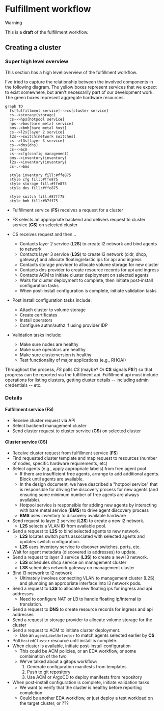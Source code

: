# Fulfillment workflow

> [!WARNING]
> This is a **draft** of the fulfillment workflow.

## Creating a cluster

### Super high level overview

This section has a high level overview of the fulfillment workflow.

I've tried to capture the relationship between the involved components in the following diagram. The yellow boxes represent services that we expect to exist somewhere, but aren't necessarily part of our development work. The green boxes represent aggregate hardware resources.

```mermaid
graph TD
  fs[fulfillment service]-->cs[cluster service]
  cs-->storage(storage)
  cs-->hps[hotpool service]
  hps-->bms[bare metal service]
  bms-->bmh[bare metal host]
  cs-->l2s[layer 2 service]
  l2s-->switch[network switches]
  cs-->l3s[layer 3 service]
  cs-->dns(dns)
  cs-->acm
  cs-->cfg(config management)
  bms-->inventory(inventory)
  l2s-->inventory(inventory)
  cs-.->bms

  style inventory fill:#ffe875
  style cfg fill:#ffe875
  style storage fill:#ffe875
  style dns fill:#ffe875

  style switch fill:#87ff75
  style bmh fill:#87ff75
```

- Fulfillment service (**FS**) receives a request for a cluster
- FS selects an appropriate backend and delivers request to cluster service (**CS**) on selected cluster
- CS receives request and then...

  - Contacts layer 2 service (**L2S**) to create l2 network and bind agents to network
  - Contacts layer 3 service (**L3S**) to create l3 network (cidr, dhcp, gateway) and allocate floating/elastic ips for api and ingress
  - Contacts storage provider to allocate volume storage for new cluster
  - Contacts dns provider to create resource records for api and ingress
  - Contacts ACM to initiate cluster deployment on selected agents
  - Waits for cluster deployment to complete, then initiate post-install configuration tasks
  - When post-install configuration is complete, initiate validation tasks

- Post install configuration tasks include:
  - Attach cluster to volume storage
  - Create certificates
  - Install operators
  - Configure authn/authz if using provider IDP

- Validation tasks include:
  - Make sure nodes are healthy
  - Make sure operators are healthy
  - Make sure clusterversion is healthy
  - Test functionality of major applications (e.g., RHOAI)

Throughout the process, *FS* polls *CS* (maybe? Or **CS** signals **FS**?) so that progress can be reported via the fulfillment api. Fulfillment api must include operations for listing clusters, getting cluster details -- including admin credentials -- etc.

### Details

#### Fulfillment service (**FS**)

- Receive cluster request via API
- Select backend management cluster
- Send cluster request to cluster service (**CS**) on selected cluster

#### Cluster service (**CS**)

- Receive cluster request from fulfillment service (**FS**)
- Find requested cluster template and map request to resources (number of nodes, specific hardware requirements, etc)
- Select agents (e.g., apply appropriate labels) from free agent pool
  - If there are insufficient free agents, arrange to add additional agents. Block until agents are available.
  - In the design document, we have described a "hotpool service" that is responsible for driving the discovery process for new agents (and ensuring some minimum number of free agents are always available).
  - Hotpool service is responsible for adding new agents by interacting with bare metal service (**BMS**) to drive agent discovery process
  - **BMS** uses inventory to discovery available hardware
- Send request to layer 2 service (**L2S**) to create a new l2 network.
  - **L2S** selects a VLAN ID from available pool.
- Send a request to **L2S** to bind selected agents to new network.
  - **L2S** locates switch ports associated with selected agents and updates switch configuration.
  - **L2S** uses inventory service to discover switches, ports, etc.
- Wait for agent metadata (discovered ip addresses) to update.
- Send a request to layer 3 service (**L3S**) to create a new l3 network.
  - **L3S** schedules dhcp service on management cluster
  - **L3S** schedules network gateway on management cluster
- Bind l3 network to l2 network
  - Ultimately involves connecting VLAN to management cluster (L2S) and plumbing an appropriate interface into l3 network pods.
- Send a request to **L3S** to allocate new floating ips for ingress and api addresses
  - Need to configure NAT or LB to handle floating ip/internal ip translation.
- Send a request to **DNS** to create resource records for ingress and api addresses
- Send a request to storage provider to allocate volume storage for the cluster
- Send a request to ACM to initiate cluster deployment.
  - Use an `agentLabelSelector` to match agents selected earlier by **CS**.
- Poll `HostedCluster` resource until install is complete.
- When cluster is available, initiate post-install configuration
  - This could be ACM policies, or an EDA workflow, or some combination of the two
  - We've talked about a gitops workflow:
    1. Generate configuration manifests from templates
    2. Push to git repository
    3. Use ACM or ArgoCD to deploy manifests from repository
- When post-install configuration is complete, initiate validation tasks
  - We want to verify that the cluster is healthy before reporting completion
  - Could be another EDA workflow, or just deploy a test workload on the target cluster, or ???
